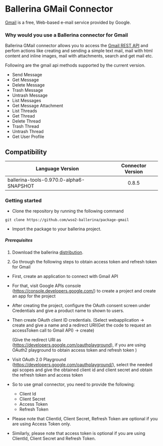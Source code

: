# Ballerina GMail Connector

[Gmail](https://www.google.com/gmail/) is a free, Web-based e-mail service provided by Google.
### Why would you use a Ballerina connector for Gmail

Ballerina GMail connector allows you to access the [Gmail REST API](https://developers.google.com/gmail/api/v1/reference/) and perfom actions like creating and sending a simple text mail, mail
with html content and inline images, mail with attachments, search and get mail etc.

Following are the gmail api methods supported by the current version.

* Send Message
* Get Message
* Delete Message
* Trash Message
* Untrash Message
* List Messages
* Get Message Attachment
* List Threads
* Get Thread
* Delete Thread
* Trash Thread
* Untrash Thread
* Get User Profile

## Compatibility
| Language Version                             | Connector Version          |
| ---------------------------------------------|:--------------------------:|
| ballerina-tools-0.970.0-alpha6-SNAPSHOT      | 0.8.5                      | 

### Getting started

* Clone the repository by running the following command
```
git clone https://github.com/wso2-ballerina/package-gmail
```
* Import the package to your ballerina project.

##### Prerequisites
1. Download the ballerina [distribution](https://ballerinalang.org/downloads/).

2. Go through the following steps to obtain access token and refresh token for Gmail

* First, create an application to connect with Gmail API
* For that, visit Google APIs console (https://console.developers.google.com/) to create a project and create an app for the project
* After creating the project, configure the OAuth consent screen under Credentials and give a product name to shown to users.
* Then create OAuth client ID credentials. (Select webapplication -> create and give a name and a redirect URI(Get the code to request an accessToken call to Gmail API) -> create)

    (Give the redirect URI as (https://developers.google.com/oauthplayground), if you are using OAuth2 playground to obtain access token and refresh token )
* Visit OAuth 2.0 Playground (https://developers.google.com/oauthplayground/), select the needed api scopes and give the obtained client id and client secret and obtain the refresh token and access token 

* So to use gmail connector, you need to provide the following:
    * Client Id
    * Client Secret
    * Access Token
    * Refresh Token
    
* Please note that ClientId, Client Secret, Refresh Token are optional if you are using Access Token only.
* Similarly, please note that access token is optional if you are using ClientId, Client Secret and Refresh Token.